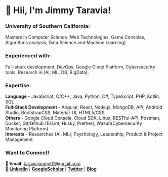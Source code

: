 # 👋 Hii, I'm Jimmy Taravia!  

### **University of Southern California**: <br>
  Masters in Computer Science [Web Technologies, Game Consoles, Algorithms analysis, Data Science and Machine Learning]  <br>
### **Experienced with**: <br> 
  Full-stack development, DevOps, Google Cloud Platform, Cybersecurity tools, Research in (AI, ML, DB, BigData).  <br>

### **Expertise**: 
 **Language** - JavaScript, C/C++, Java, Python, C#, TypeScript, PHP, Kotlin, SQL <br>
 **Full-Stack Development** - Angular, React, Node.js, MongoDB, API, Android Studio, BootstrapCSS, Material-UI, HTML5/CSS <br>
 **Others** - Google Cloud Console, Cloud SDK,  Linux, RESTful-API, Postman, Docker, Git/Github (EsLint, Husky, Prettier), Wazuh(Cybersecurity Monitoring Platform) <br>
 **Interests** - Researches (AI, ML), Psychology, Leadership, Product & Project Management  <br>

### Want to Connect!  
📧 **Email**: taraviajimmy01@gmail.com  
🔗 [**LinkedIn**](https://linkedin.com/in/jimmytaravia) | [**GoogleScholar**](https://scholar.google.com/citations?user=A8rhmZ4AAAAJ&hl=en) | [**Twitter**](https://x.com/Jimee_himself) | [**Blog**](https://get-rid-of-bullshit.blogspot.com)  


